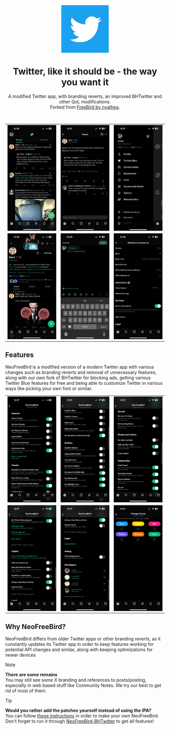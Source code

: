 <div align="center">
  <a href="https://github.com/schlagmichdoch/PairDrop">
    <img src="/Branding/Icon.jpg" alt="NeoFreeBird"  width="150" height="150">
  </a>
 
  # Twitter, like it should be - the way you want it

  <p>
    A modified Twitter app, with branding reverts, an improved BHTwitter and other QoL modifications.
    <br> 
    Forked from <a href="https://github.com/nyathea/FreeBird">FreeBird by nyathea</a>.
    <br>
  </p>
</div>
<br>

| | | |
|:-------------------------:|:-------------------------:|:-------------------------:|
| <img src="/branding/screenshots/IMG_9189.png" alt="Screenshot 1"> | <img src="/branding/screenshots/IMG_9190.png" alt="Screenshot 2"> | <img src="/branding/screenshots/IMG_9191.png" alt="Screenshot 3"> |
| <img src="/branding/screenshots/IMG_9201.png" alt="Screenshot 4"> | <img src="/branding/screenshots/IMG_9202.png" alt="Screenshot 5"> | <img src="/branding/screenshots/IMG_9200.png" alt="Screenshot 6"> |



## Features
NeoFreeBird is a modified version of a modern Twitter app with various changes such as branding reverts and removal of unnecessary features, along with our own fork of BHTwitter for blocking ads, getting various Twitter Blue features for free and being able to customize Twitter in various ways like picking your own font or similar.

| | | |
|:-------------------------:|:-------------------------:|:-------------------------:|
| <img src="/branding/screenshots/IMG_9192.png" alt="Screenshot 1"> | <img src="/branding/screenshots/IMG_9193.png" alt="Screenshot 2"> | <img src="/branding/screenshots/IMG_9194.png" alt="Screenshot 3"> |
| <img src="/branding/screenshots/IMG_9195.png" alt="Screenshot 4"> | <img src="/branding/screenshots/IMG_9196.png" alt="Screenshot 5"> | <img src="/branding/screenshots/IMG_9198.png" alt="Screenshot 6"> |

## Why NeoFreeBird?
NeoFreeBird differs from older Twitter apps or other branding reverts, as it constantly updates its Twitter app in order to keep features working for potential API changes and similar, along with keeping optimizations for newer devices


> [!NOTE]  
> <b>There are some remains</b><br>You may still see some X branding and references to posts/posting, especially in web based stuff like Community Notes. We try our best to get rid of most of them.

> [!TIP]
> <b>Would you rather add the patches yourself instead of using the IPA?</b> <br>
> You can follow [these instructions](/P-I-Y.md) in order to make your own NeoFreeBird.
> Don't forget to run it through [NeoFreeBird-BHTwitter](https://github.com/actuallyaridan/NeoFreeBird-BHTwitter) to get all features!
